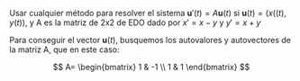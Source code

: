 Usar cualquier método para resolver el sistema $\textbf{u}'(t) = A\textbf{u}(t)$ si $\textbf{u}(t) = (x((t),y(t))$, y A es la matriz de 2x2 de EDO dado por $x' = x - y$ y $y' = x + y$

Para conseguir el vector $\textbf{u}(t)$, busquemos los autovalores y autovectores de la matriz A, que en este caso:

$$ A=
\begin{bmatrix}
1 & -1 \\
1 & 1
\end{bmatrix}
$$
